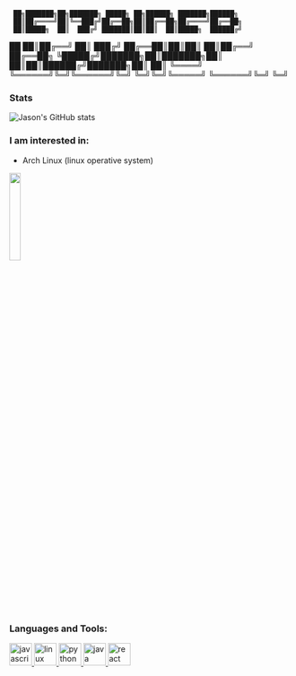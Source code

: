 
     ██╗███████╗██╗███████╗ █████╗ ██╗██████╗ ███████╗██████╗ 
     ██║██╔════╝██║╚══███╔╝██╔══██╗██║██╔══██╗██╔════╝██╔══██╗
     ██║█████╗  ██║  ███╔╝ ███████║██║██║  ██║█████╗  ██████╔╝
██   ██║██╔══╝  ██║ ███╔╝  ██╔══██║██║██║  ██║██╔══╝  ██╔══██╗
╚█████╔╝███████╗██║███████╗██║  ██║██║██████╔╝███████╗██║  ██║
 ╚════╝ ╚══════╝╚═╝╚══════╝╚═╝  ╚═╝╚═╝╚═════╝ ╚══════╝╚═╝  ╚═╝
                                                              


### Stats

![Jason's GitHub stats](https://github-readme-stats.vercel.app/api?username=jeizaider&show_icons=true&theme=radical)

### I am interested in:

- Arch Linux (linux operative system)

<a href="https://archlinux.org/"><img src="https://i.postimg.cc/8zbXyg1X/1200px-Arch-Linux-logo-svg.png" height="20%" width="20%"></a>

<h3 align="left">Languages and Tools:</h3>
<p align="left"> 
<a href="https://developer.mozilla.org/en-US/docs/Web/JavaScript" target="_blank"> <img src="https://cdn.jsdelivr.net/gh/devicons/devicon/icons/javascript/javascript-original.svg" alt="javascript" width="40" height="40"/> </a> <a href="https://www.linux.org/" target="_blank"> <img src="https://cdn.jsdelivr.net/gh/devicons/devicon/icons/linux/linux-original.svg"alt="linux" width="40" height="40"/> </a> <a href="https://www.python.org" target="_blank"> <img
src="https://cdn.jsdelivr.net/gh/devicons/devicon/icons/python/python-original.svg" alt="python" width="40" height="40"/> </a> <a href="https://www.java.com/" target="_blank"> <img src="https://cdn.jsdelivr.net/gh/devicons/devicon/icons/java/java-original-wordmark.svg" alt="java" width="40" height="40"/> </a> <a href="https://es.wikipedia.org/wiki/Bash" target="_blank"> <img src="https://i.postimg.cc/KYYRkqtV/Terminalicon2.png" alt="react" width="40" height="40"/> </a> </p>
